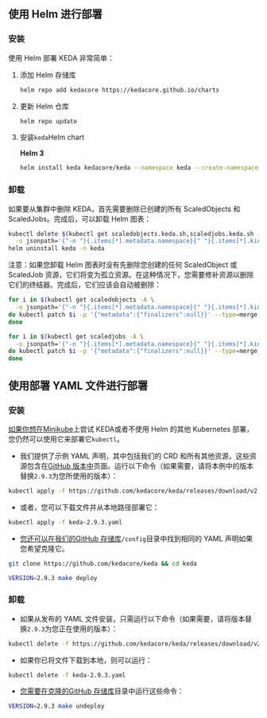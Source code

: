 ## 使用 Helm 进行部署

### 安装

使用 Helm 部署 KEDA 非常简单：

1. 添加 Helm 存储库

   ```sh
   helm repo add kedacore https://kedacore.github.io/charts
   ```

2. 更新 Helm 仓库

   ```sh
   helm repo update
   ```

3. 安装`keda`Helm chart

   **Helm 3**

   ```sh
   helm install keda kedacore/keda --namespace keda --create-namespace
   ```

### 卸载

如果要从集群中删除 KEDA，首先需要删除已创建的所有 ScaledObjects 和 ScaledJobs。完成后，可以卸载 Helm 图表：

```sh
kubectl delete $(kubectl get scaledobjects.keda.sh,scaledjobs.keda.sh -A \
  -o jsonpath='{"-n "}{.items[*].metadata.namespace}{" "}{.items[*].kind}{"/"}{.items[*].metadata.name}{"\n"}')
helm uninstall keda -n keda
```

注意：如果您卸载 Helm 图表时没有先删除您创建的任何 ScaledObject 或 ScaledJob 资源，它们将变为孤立资源。在这种情况下，您需要修补资源以删除它们的终结器。完成后，它们应该会自动被删除：

```sh
for i in $(kubectl get scaledobjects -A \
  -o jsonpath='{"-n "}{.items[*].metadata.namespace}{" "}{.items[*].kind}{"/"}{.items[*].metadata.name}{"\n"}');
do kubectl patch $i -p '{"metadata":{"finalizers":null}}' --type=merge
done

for i in $(kubectl get scaledjobs -A \
  -o jsonpath='{"-n "}{.items[*].metadata.namespace}{" "}{.items[*].kind}{"/"}{.items[*].metadata.name}{"\n"}');
do kubectl patch $i -p '{"metadata":{"finalizers":null}}' --type=merge
done
```

## 使用部署 YAML 文件进行部署

### 安装

[如果你想在Minikube](https://minikube.sigs.k8s.io/)上尝试 KEDA或者不使用 Helm 的其他 Kubernetes 部署，您仍然可以使用它来部署它`kubectl`。

- 我们提供了示例 YAML 声明，其中包括我们的 CRD 和所有其他资源，这些资源包含在[GitHub 版本中](https://github.com/kedacore/keda/releases)页面。运行以下命令（如果需要，请将本例中的版本替换`2.9.3`为您所使用的版本）：

```sh
kubectl apply -f https://github.com/kedacore/keda/releases/download/v2.9.3/keda-2.9.3.yaml
```

- 或者，您可以下载文件并从本地路径部署它：

```sh
kubectl apply -f keda-2.9.3.yaml
```

- [您还可以在我们的GitHub 存储库](https://github.com/kedacore/keda)`/config`目录中找到相同的 YAML 声明如果您希望克隆它。

```sh
git clone https://github.com/kedacore/keda && cd keda

VERSION=2.9.3 make deploy
```

### 卸载

- 如果从发布的 YAML 文件安装，只需运行以下命令（如果需要，请将版本替换`2.9.3`为您正在使用的版本）：

```sh
kubectl delete -f https://github.com/kedacore/keda/releases/download/v2.9.3/keda-2.9.3.yaml
```

- 如果你已将文件下载到本地，则可以运行：

```sh
kubectl delete -f keda-2.9.3.yaml
```

- [您需要在克隆的GitHub 存储库](https://github.com/kedacore/keda)目录中运行这些命令：

```sh
VERSION=2.9.3 make undeploy
```